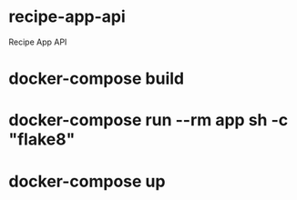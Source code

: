 # recipe-app-api
Recipe App API

# docker-compose build

# docker-compose run --rm app sh -c "flake8"

# docker-compose up